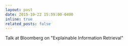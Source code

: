 ```yaml
---
layout: post
date: 2015-10-22 15:59:00-0400
inline: true
related_posts: false
---
```


Talk at Bloomberg on "Explainable Information Retrieval"
